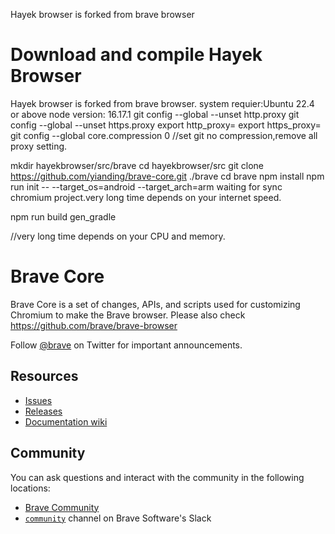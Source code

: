 Hayek browser is forked from brave browser
# Download and compile Hayek Browser
Hayek browser is forked from brave browser.
system requier:Ubuntu 22.4 or above
node version: 16.17.1
git config --global --unset http.proxy
git config --global --unset https.proxy
export http_proxy=
export https_proxy=
git config --global core.compression 0 
//set git no  compression,remove all proxy setting.

mkdir hayekbrowser/src/brave
cd  hayekbrowser/src
git clone https://github.com/yianding/brave-core.git ./brave
cd brave 
npm install
npm run init -- --target_os=android --target_arch=arm
waiting for sync chromium project.very long time depends on your internet speed.

npm run build gen_gradle

//very long time depends on your CPU and memory.






# Brave Core

Brave Core is a set of changes, APIs, and scripts used for customizing Chromium to make the Brave browser. Please also check https://github.com/brave/brave-browser

Follow [@brave](https://twitter.com/brave) on Twitter for important announcements.

## Resources

- [Issues](https://github.com/brave/brave-browser/issues)
- [Releases](https://github.com/brave/brave-browser/releases)
- [Documentation wiki](https://github.com/brave/brave-browser/wiki)

## Community

You can ask questions and interact with the community in the following
locations:
- [Brave Community](https://community.brave.com/)
- [`community`](https://bravesoftware.slack.com) channel on Brave Software's Slack
